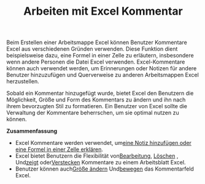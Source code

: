﻿---
title: Arbeiten mit Excel Kommentar
second_title: Aspose.Cells Cloud Documen
linktitle: Kommentar
type: docs
url: /de/comments/
aliases: [/working-with-comments/]
keywords: REST API, spreadsheets, excel, comment
description: "Cells.Cloud API für Excel bedienen: Kommentare bedienen"
weight: 100
kwords: Excel, Office Cloud, REST API, Tabellenkalkulation, PDF, CSV, Json, Markdown, Kommentare
---
Beim Erstellen einer Arbeitsmappe Excel können Benutzer Kommentare Excel aus verschiedenen Gründen verwenden. Diese Funktion dient beispielsweise dazu, eine Formel in einer Zelle zu erläutern, insbesondere wenn andere Personen die Datei Excel verwenden. Excel-Kommentare können auch verwendet werden, um Erinnerungen oder Notizen für andere Benutzer hinzuzufügen und Querverweise zu anderen Arbeitsmappen Excel herzustellen.

Sobald ein Kommentar hinzugefügt wurde, bietet Excel den Benutzern die Möglichkeit, Größe und Form des Kommentars zu ändern und ihn nach ihrem bevorzugten Stil zu formatieren. Ein Benutzer von Excel sollte die Verwaltung der Kommentare beherrschen, um sie optimal nutzen zu können.

**Zusammenfassung**

-  Excel Kommentare werden verwendet, um[eine Notiz hinzufügen oder eine Formel in einer Zelle erklären](/cells/de/comments/add/).
-  Excel bietet Benutzern die Flexibilität von[Bearbeitung](/cells/de/comments/update/), [Löschen](/cells/de/comments/delete/) , Und[zeigt](/cells/de/comments/get/) oder[Verstecken](/cells/de/comments/update/) Kommentare zu einem Arbeitsblatt Excel.
-  Benutzer können auch[Größe ändern](/cells/de/comments/update/) Und[bewegen](/cells/de/comments/update/) das Kommentarfeld Excel.

